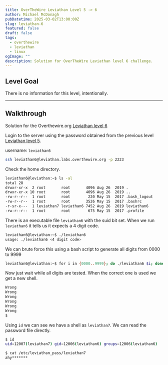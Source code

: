 ```yaml
---
title: OverTheWire Leviathan Level 5 -> 6
author: Michael McDonagh
pubDatetime: 2025-03-02T13:00:00Z
slug: leviathan-6
featured: false
draft: false
tags:
  - overthewire
  - leviathan
  - linux
ogImage: ""
description: Solution for OverTheWire Leviathan level 6 challenge.
---
```


## Level Goal  

There is no information for this level, intentionally.

---

## Walkthrough  

Solution for the Overthewire.org [Leviathan level 6](https://overthewire.org/wargames/leviathan/leviathan6.html)

Login to the server using the password obtained from the previous level [Leviathan level 5](/posts/overthewire/leviathan-5).  

username: `leviathan6`  

```bash
ssh leviathan6@leviathan.labs.overthewire.org -p 2223
```

Check the home directory.

```bash
leviathan6@leviathan:~$ ls -al
total 28
drwxr-xr-x  2 root       root       4096 Aug 26  2019 .
drwxr-xr-x 10 root       root       4096 Aug 26  2019 ..
-rw-r--r--  1 root       root        220 May 15  2017 .bash_logout
-rw-r--r--  1 root       root       3526 May 15  2017 .bashrc
-r-sr-x---  1 leviathan7 leviathan6 7452 Aug 26  2019 leviathan6
-rw-r--r--  1 root       root        675 May 15  2017 .profile
```

There is an executable file `leviathan6` with the suid bit set.
When we run `leviathan6` it tells us it expects a 4 digit code.

```bash
leviathan6@leviathan:~$ ./leviathan6 
usage: ./leviathan6 <4 digit code>
```

We can brute force this using a bash script to generate all digits from 0000 to 9999

```bash
leviathan6@leviathan:~$ for i in {0000..9999}; do ./leviathan6 $i; done
```

Now just wait while all digits are tested. When the correct one is used we get a new shell.

```bash
Wrong
Wrong
Wrong
Wrong
Wrong
Wrong
$
```

Using `id` we can see we have a shell as `leviathan7`. We can read the password file directly.

```bash
$ id
uid=12007(leviathan7) gid=12006(leviathan6) groups=12006(leviathan6)

$ cat /etc/leviathan_pass/leviathan7
ahy*******
```
